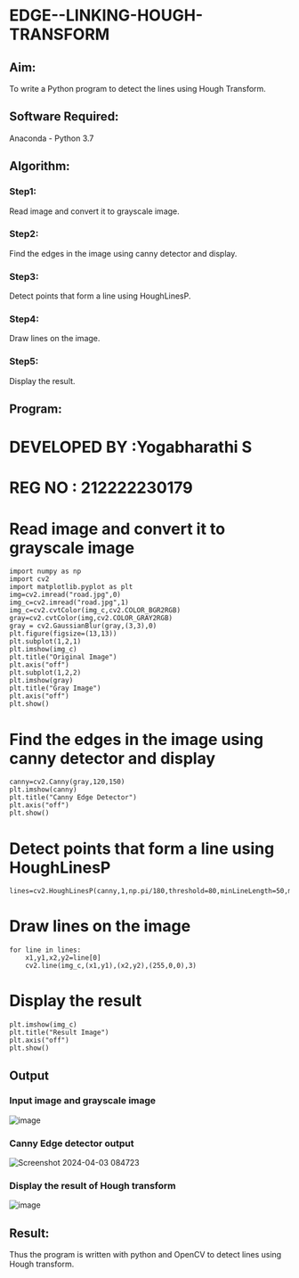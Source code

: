 # EDGE--LINKING-HOUGH-TRANSFORM
## Aim:
To write a Python program to detect the lines using Hough Transform.

## Software Required:
Anaconda - Python 3.7

## Algorithm:
### Step1:
Read image and convert it to grayscale image.

### Step2:
Find the edges in the image using canny detector and display.

### Step3:
Detect points that form a line using HoughLinesP.

### Step4:
Draw lines on the image.

### Step5:
Display the result.

## Program:
# DEVELOPED BY :Yogabharathi S
# REG NO : 212222230179

# Read image and convert it to grayscale image
```
import numpy as np
import cv2
import matplotlib.pyplot as plt
img=cv2.imread("road.jpg",0)
img_c=cv2.imread("road.jpg",1)
img_c=cv2.cvtColor(img_c,cv2.COLOR_BGR2RGB)
gray=cv2.cvtColor(img,cv2.COLOR_GRAY2RGB)
gray = cv2.GaussianBlur(gray,(3,3),0)
plt.figure(figsize=(13,13))
plt.subplot(1,2,1)
plt.imshow(img_c)
plt.title("Original Image")
plt.axis("off")
plt.subplot(1,2,2)
plt.imshow(gray)
plt.title("Gray Image")
plt.axis("off")
plt.show()
```
# Find the edges in the image using canny detector and display
```
canny=cv2.Canny(gray,120,150)
plt.imshow(canny)
plt.title("Canny Edge Detector")
plt.axis("off")
plt.show()
```
# Detect points that form a line using HoughLinesP
```
lines=cv2.HoughLinesP(canny,1,np.pi/180,threshold=80,minLineLength=50,maxLineGap=250)
```
# Draw lines on the image
```
for line in lines:
    x1,y1,x2,y2=line[0]
    cv2.line(img_c,(x1,y1),(x2,y2),(255,0,0),3)
```
# Display the result
```
plt.imshow(img_c)
plt.title("Result Image")
plt.axis("off")
plt.show()
```
## Output

### Input image and grayscale image
![image](https://github.com/Yogabharathi3/Edge-Linking-using-Hough-Transformm/assets/118899387/c3c2b08e-0fff-40f9-8241-b9a12124b5b2)


### Canny Edge detector output

![Screenshot 2024-04-03 084723](https://github.com/Yogabharathi3/Edge-Linking-using-Hough-Transformm/assets/118899387/45fd8091-6a7b-4b34-9872-ec869f53e335)


### Display the result of Hough transform
![image](https://github.com/Yogabharathi3/Edge-Linking-using-Hough-Transformm/assets/118899387/c42006ed-c7ac-481c-a962-d3ce40692981)


## Result:
Thus the program is written with python and OpenCV to detect lines using Hough transform. 
